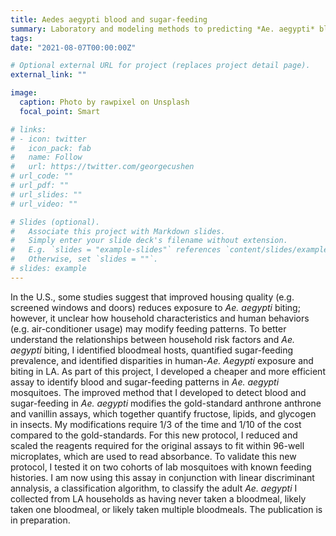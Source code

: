```yaml
---
title: Aedes aegypti blood and sugar-feeding
summary: Laboratory and modeling methods to predicting *Ae. aegypti* blood and sugar-feeding 
tags:
date: "2021-08-07T00:00:00Z"

# Optional external URL for project (replaces project detail page).
external_link: ""

image:
  caption: Photo by rawpixel on Unsplash
  focal_point: Smart

# links:
# - icon: twitter
#   icon_pack: fab
#   name: Follow
#   url: https://twitter.com/georgecushen
# url_code: ""
# url_pdf: ""
# url_slides: ""
# url_video: ""

# Slides (optional).
#   Associate this project with Markdown slides.
#   Simply enter your slide deck's filename without extension.
#   E.g. `slides = "example-slides"` references `content/slides/example-slides.md`.
#   Otherwise, set `slides = ""`.
# slides: example
---
```


In the U.S., some studies suggest that improved housing quality (e.g. screened windows and doors) reduces exposure to *Ae. aegypti* biting; however, it unclear how household characteristics and human behaviors (e.g. air-conditioner usage) may modify feeding patterns. To better understand the relationships between household risk factors and *Ae. aegypti* biting, I identified bloodmeal hosts, quantified sugar-feeding prevalence, and identified disparities in human-*Ae. Aegypti* exposure and biting in LA. As part of this project, I developed a cheaper and more efficient assay to identify blood and sugar-feeding patterns in *Ae. aegypti* mosquitoes. The improved method that I developed to detect blood and sugar-feeding in *Ae. aegypti* modifies the gold-standard anthrone anthrone and vanillin assays, which together quantify fructose, lipids, and glycogen in insects. My modifications require 1/3 of the time and 1/10 of the cost compared to the gold-standards. For this new protocol, I reduced and scaled the reagents required for the original assays to fit within 96-well microplates, which are used to read absorbance. To validate this new protocol, I tested it on two cohorts of lab mosquitoes with known feeding histories. I am now using this assay in conjunction with linear discriminant annalysis, a classification algorithm, to classify the adult *Ae. aegypti* I collected from LA households as having never taken a bloodmeal, likely taken one bloodmeal, or likely taken multiple bloodmeals. The publication is in preparation.

